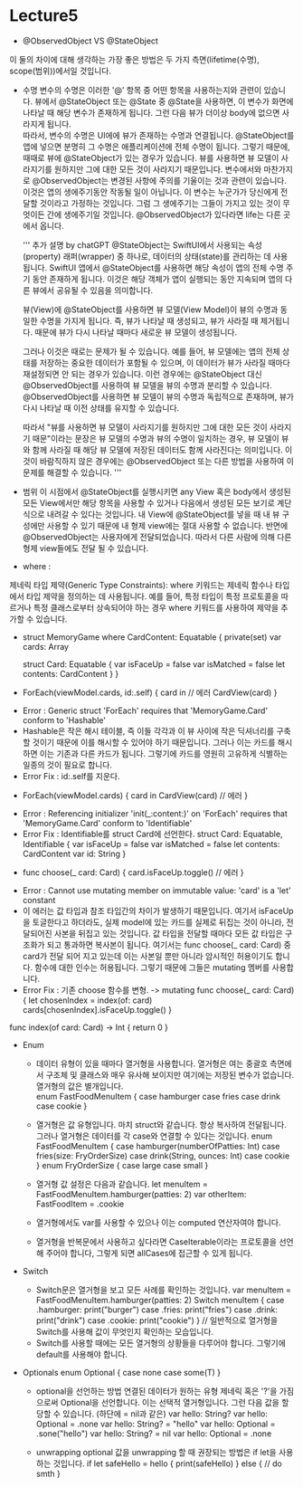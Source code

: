 #  Lecture5

- @ObservedObject VS @StateObject   
  
이 둘의 차이에 대해 생각하는 가장 좋은 방법은 두 가지 측면(lifetime(수명), scope(범위))에서일 것입니다.

* 수명
    변수의 수명은 이러한 '@' 항목 중 어떤 항목을 사용하는지와 관련이 있습니다. 
    뷰에서 @StateObject 또는 @State 중 @State을 사용하면, 이 변수가 화면에 나타날 때 해당 변수가 존재하게 됩니다. 그런 다음 뷰가 더이상 body에 없으면 사라지게 됩니다.  
    따라서, 변수의 수명은 UI에에 뷰가 존재하는 수명과 연결됩니다.
    @StateObject를 앱에 넣으면 분명히 그 수명은 애플리케이션에 전체 수명이 됩니다.
    그렇기 때문에, 때때로 뷰에 @StateObject가 있는 경우가 있습니다. 뷰를 사용하면 뷰 모델이 사라지기를 원하지만 그에 대한 모든 것이 사라지기 때문입니다. 
    변수에서와 마찬가지로 @ObservedObject는 변경된 사항에 주의를 기울이는 것과 관련이 있습니다. 이것은 앱의 생에주기동안 작동될 일이 아닙니다. 
    이 변수는 누군가가 당신에게 전달할 것이라고 가정하는 것입니다. 그럼 그 생에주기는 그들이 가지고 있는 것이 무엇이든 간에 생에주기일 것입니다.
    @ObservedObject가 있다라면 life는 다른 곳에서 옵니다. 

    ''' 추가 설명 by chatGPT
    @StateObject는 SwiftUI에서 사용되는 속성(property) 래퍼(wrapper) 중 하나로, 데이터의 상태(state)를 관리하는 데 사용됩니다. SwiftUI 앱에서 @StateObject를 사용하면 해당 속성이 앱의 전체 수명 주기 동안 존재하게 됩니다. 이것은 해당 객체가 앱이 실행되는 동안 지속되며 앱의 다른 뷰에서 공유될 수 있음을 의미합니다.

    뷰(View)에 @StateObject를 사용하면 뷰 모델(View Model)이 뷰의 수명과 동일한 수명을 가지게 됩니다. 즉, 뷰가 나타날 때 생성되고, 뷰가 사라질 때 제거됩니다. 때문에 뷰가 다시 나타날 때마다 새로운 뷰 모델이 생성됩니다.

    그러나 이것은 때로는 문제가 될 수 있습니다. 예를 들어, 뷰 모델에는 앱의 전체 상태를 저장하는 중요한 데이터가 포함될 수 있으며, 이 데이터가 뷰가 사라질 때마다 재설정되면 안 되는 경우가 있습니다. 이런 경우에는 @StateObject 대신 @ObservedObject를 사용하여 뷰 모델을 뷰의 수명과 분리할 수 있습니다. @ObservedObject를 사용하면 뷰 모델이 뷰의 수명과 독립적으로 존재하며, 뷰가 다시 나타날 때 이전 상태를 유지할 수 있습니다.

    따라서 "뷰를 사용하면 뷰 모델이 사라지기를 원하지만 그에 대한 모든 것이 사라지기 때문"이라는 문장은 뷰 모델의 수명과 뷰의 수명이 일치하는 경우, 뷰 모델이 뷰와 함께 사라질 때 해당 뷰 모델에 저장된 데이터도 함께 사라진다는 의미입니다. 이것이 바람직하지 않은 경우에는 @ObservedObject 또는 다른 방법을 사용하여 이 문제를 해결할 수 있습니다.
    '''
    
* 범위
    이 시점에서 @StateObject를 실행시키면 any View 혹은 body에서 생성된 모든 View에서만 해당 항목을 사용할 수 있거나 다음에서 생성된 모든 보기로 계단식으로 내려갈 수 있다는 것입니다. 내 View에 @StateObject를 넣을 때 내 뷰 구성에만 사용할 수 있기 때문에 내 형제 view에는 절대 사용할 수 없습니다. 
    반면에 @ObservedObject는 사용자에게 전달되었습니다. 따라서 다른 사람에 의해 다른 형제 view들에도 전달 될 수 있습니다.   

- where : 

제네릭 타입 제약(Generic Type Constraints): where 키워드는 제네릭 함수나 타입에서 타입 제약을 정의하는 데 사용됩니다. 예를 들어, 특정 타입이 특정 프로토콜을 따르거나 특정 클래스로부터 상속되어야 하는 경우 where 키워드를 사용하여 제약을 추가할 수 있습니다.
* struct MemoryGame<CardContent> where CardContent: Equatable {
    private(set) var cards: Array<Card>

    struct Card: Equatable {
        var isFaceUp = false
        var isMatched = false
        let contents: CardContent
    }
}


* ForEach(viewModel.cards, id:\.self) { card in // 에러
                CardView(card) 
  } 
- Error : Generic struct 'ForEach' requires that 'MemoryGame<String>.Card' conform to 'Hashable'
- Hashable은 작은 해시 테이블, 즉 이들 각각과 이 뷰 사이에 작은 딕셔너리를 구축할 것이기 때문에 이를 해시할 수 있어야 하기 때문입니다. 그러나 이는 카드를 해시하면 이는 기존과 다른 카드가 됩니다. 그렇기에 카드를 영원히 고유하게 식별하는 일종의 것이 필요로 합니다. 
- Error Fix : id:\.self를 지운다.

* ForEach(viewModel.cards) { card in
                CardView(card) // 에러
  } 
- Error : Referencing initializer 'init(_:content:)' on 'ForEach' requires that 'MemoryGame<String>.Card' conform to 'Identifiable'
- Error Fix : Identifiable를 struct Card에 선언한다. 
        struct Card: Equatable, Identifiable {
        var isFaceUp = false
        var isMatched = false
        let contents: CardContent
        var id: String
  }

* func choose(_ card: Card) {
    card.isFaceUp.toggle() // 에러 
  }
- Error : Cannot use mutating member on immutable value: 'card' is a 'let' constant
- 이 에러는 값 타입과 참조 타입간의 차이가 발생하기 때문입니다. 여기서 isFaceUp을 토글한다고 하더라도, 실제 model에 있는 카드를 실제로 뒤집는 것이 아니라, 전달되어진 사본을 뒤집고 있는 것입니다. 값 타입을 전달할 때마다 모든 값 타입은 구조화가 되고 통과하면 복사본이 됩니다.
  여기서는 func choose(_ card: Card) 중 card가 전달 되어 지고 있는데 이는 사본일 뿐만 아니라 암시적인 허용이기도 합니다. 함수에 대한 인수는 허용됩니다. 그렇기 때문에 그들은 mutating 멤버를 사용합니다.  
- Error Fix : 기존 choose 함수를 변형.
 -> 
 mutating func choose(_ card: Card) {
    let chosenIndex = index(of: card)
    cards[chosenIndex].isFaceUp.toggle()
 }
 
 func index(of card: Card) -> Int {
    return 0
 }

* Enum
    - 데이터 유형이 있을 때마다 열거형을 사용합니다. 열거형은 여는 중괄호 측면에서 구조체 및 클래스와 매우 유사해 보이지만 여기에는 저장된 변수가 없습니다. 열거형의 값은 별개입니다.  
    enum FastFoodMenuItem {
        case hamburger
        case fries
        case drink
        case cookie
    } 
    - 열거형은 값 유형입니다. 마치 struct와 같습니다. 항상 복사하여 전달됩니다. 그러나 열거형은 데이터를 각 case와 연결할 수 있다는 것입니다.
    enum FastFoodMenuItem {
        case hamburger(numberOfPatties: Int)
        case fries(size: FryOrderSize)
        case drink(String, ounces: Int)
        case cookie
    } 
    enum FryOrderSize {
        case large
        case small
    }
    
    - 열거형 값 설정은 다음과 같습니다.
    let menuItem = FastFoodMenuItem.hamburger(patties: 2)
    var otherItem: FastFoodItem = .cookie 
    
    - 열거형에서도 var를 사용할 수 있으나 이는 computed 연산자여야 합니다. 
    - 열거형을 반복문에서 사용하고 싶다라면 CaseIterable이라는 프로토콜을 선언해 주어야 합니다, 그렇게 되면 allCases에 접근할 수 있게 됩니다.
    
* Switch
    - Switch문은 열거형을 보고 모든 사례를 확인하는 것입니다.
    var menuItem = FastFoodMenuItem.hamburger(patties: 2)
    Switch menuItem {
        case .hamburger: print("burger")
        case .fries: print("fries")
        case .drink: print("drink")
        case .cookie: print("cookie")
    } // 일반적으로 열거형을 Switch를 사용해 값이 무엇인지 확인하는 모습입니다.
    - Switch를 사용할 때에는 모든 열거형의 상황들을 다루어야 합니다. 그렇기에 default를 사용해야 합니다.
    
    
* Optionals
    enum Optional<T> {
        case none
        case some(T)
    }
    
    - optional을 선언하는 방법
    연결된 데이터가 원하는 유형 제네릭 혹은 '?'을 가짐으로써 Optional을 선언합니다. 이는 선택적 열거형입니다.
    그런 다음 값을 할당할 수 있습니다. (하단에 = nil과 같은)
    var hello: String?              var hello: Optional<String> = .none
    var hello: String? = "hello"    var hello: Optional<String> = .sone("hello")
    var hello: String? = nil        var hello: Optional<String> = .none
    
    - unwrapping
    optional 값을 unwrapping 할 때 권장되는 방법은 if let을 사용하는 것입니다.
    if let safeHello = hello {
        print(safeHello)
    } else {
        // do smth
    } 
    
